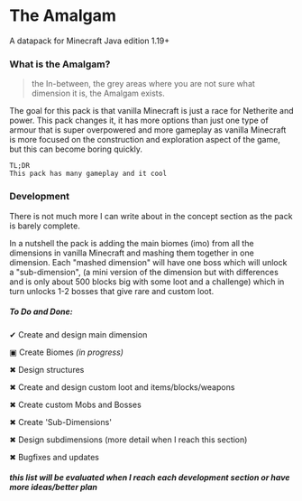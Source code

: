 
# The Amalgam


A datapack for Minecraft Java edition 1.19+

### What is the Amalgam?
> the In-between, the grey areas where you are not sure what dimension it is, the Amalgam exists.

The goal for this pack is that vanilla Minecraft is just a race for Netherite and power. This pack changes it, it has more options than just one type of armour that is super overpowered and more gameplay as vanilla Minecraft is more focused on the construction and exploration aspect of the game, but this can become boring quickly. 

```
TL;DR
This pack has many gameplay and it cool
```


<!--
If someone could rephrase this and add more info that would be good
-->

### Development

There is not much more I can write about in the concept section as the pack is barely complete.

In a nutshell the pack is adding the main biomes (imo) from all the dimensions in vanilla Minecraft and mashing them together in one dimension. Each "mashed dimension" will have one boss which will unlock a "sub-dimension", (a mini version of the dimension but with differences and is only about 500 blocks big with some loot and a challenge) which in turn unlocks 1-2 bosses that give rare and custom loot.

##### To Do and Done:

  ✔ Create and design main dimension
  
  ▣ Create Biomes *(in progress)*
  
  ✖ Design structures
  
  ✖ Create and design custom loot and items/blocks/weapons
  
  ✖ Create custom Mobs and Bosses
  
  ✖ Create 'Sub-Dimensions'
  
  ✖ Design subdimensions (more detail when I reach this section)
  
  ✖ Bugfixes and updates

##### *this list will be evaluated when I reach each development section or have more ideas/better plan*

<!--
here is notes on how to do foldable sections

```
<details>
<summary><b>My section header in bold</b></summary>

Any folded content here. It requires an empty line just above it.

</details>
```

-->
